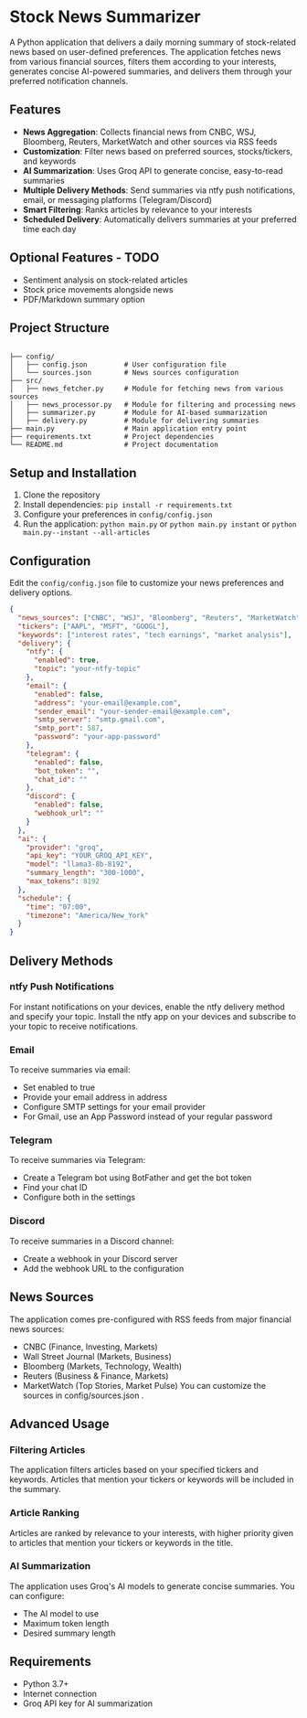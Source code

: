 # Stock News Summarizer

A Python application that delivers a daily morning summary of stock-related news based on user-defined preferences. The application fetches news from various financial sources, filters them according to your interests, generates concise AI-powered summaries, and delivers them through your preferred notification channels.

## Features

- **News Aggregation**: Collects financial news from CNBC, WSJ, Bloomberg, Reuters, MarketWatch and other sources via RSS feeds
- **Customization**: Filter news based on preferred sources, stocks/tickers, and keywords
- **AI Summarization**: Uses Groq API to generate concise, easy-to-read summaries
- **Multiple Delivery Methods**: Send summaries via ntfy push notifications, email, or messaging platforms (Telegram/Discord)
- **Smart Filtering**: Ranks articles by relevance to your interests
- **Scheduled Delivery**: Automatically delivers summaries at your preferred time each day

## Optional Features - TODO

- Sentiment analysis on stock-related articles
- Stock price movements alongside news
- PDF/Markdown summary option

## Project Structure

```

├── config/
│   ├── config.json         # User configuration file
│   └── sources.json        # News sources configuration
├── src/
│   ├── news_fetcher.py     # Module for fetching news from various sources
│   ├── news_processor.py   # Module for filtering and processing news
│   ├── summarizer.py       # Module for AI-based summarization
│   ├── delivery.py         # Module for delivering summaries
├── main.py                 # Main application entry point
├── requirements.txt        # Project dependencies
└── README.md               # Project documentation
```

## Setup and Installation

1. Clone the repository
2. Install dependencies: `pip install -r requirements.txt`
3. Configure your preferences in `config/config.json`
4. Run the application: `python main.py` or `python main.py instant` or  `python main.py--instant --all-articles`

## Configuration

Edit the `config/config.json` file to customize your news preferences and delivery options.

```json
{
  "news_sources": ["CNBC", "WSJ", "Bloomberg", "Reuters", "MarketWatch"],
  "tickers": ["AAPL", "MSFT", "GOOGL"],
  "keywords": ["interest rates", "tech earnings", "market analysis"],
  "delivery": {
    "ntfy": {
      "enabled": true,
      "topic": "your-ntfy-topic"
    },
    "email": {
      "enabled": false,
      "address": "your-email@example.com",
      "sender_email": "your-sender-email@example.com",
      "smtp_server": "smtp.gmail.com",
      "smtp_port": 587,
      "password": "your-app-password"
    },
    "telegram": {
      "enabled": false,
      "bot_token": "",
      "chat_id": ""
    },
    "discord": {
      "enabled": false,
      "webhook_url": ""
    }
  },
  "ai": {
    "provider": "groq",
    "api_key": "YOUR_GROQ_API_KEY",
    "model": "llama3-8b-8192",
    "summary_length": "300-1000",
    "max_tokens": 8192
  },
  "schedule": {
    "time": "07:00",
    "timezone": "America/New_York"
  }
}
```

## Delivery Methods
### ntfy Push Notifications
For instant notifications on your devices, enable the ntfy delivery method and specify your topic. Install the ntfy app on your devices and subscribe to your topic to receive notifications.

### Email
To receive summaries via email:

- Set enabled to true
- Provide your email address in address
- Configure SMTP settings for your email provider
- For Gmail, use an App Password instead of your regular password
### Telegram
To receive summaries via Telegram:

- Create a Telegram bot using BotFather and get the bot token
- Find your chat ID
- Configure both in the settings
### Discord
To receive summaries in a Discord channel:

- Create a webhook in your Discord server
- Add the webhook URL to the configuration
## News Sources
The application comes pre-configured with RSS feeds from major financial news sources:

- CNBC (Finance, Investing, Markets)
- Wall Street Journal (Markets, Business)
- Bloomberg (Markets, Technology, Wealth)
- Reuters (Business & Finance, Markets)
- MarketWatch (Top Stories, Market Pulse)
You can customize the sources in config/sources.json .

## Advanced Usage
### Filtering Articles
The application filters articles based on your specified tickers and keywords. Articles that mention your tickers or keywords will be included in the summary.

### Article Ranking
Articles are ranked by relevance to your interests, with higher priority given to articles that mention your tickers or keywords in the title.

### AI Summarization
The application uses Groq's AI models to generate concise summaries. You can configure:

- The AI model to use
- Maximum token length
- Desired summary length
## Requirements
- Python 3.7+
- Internet connection
- Groq API key for AI summarization
